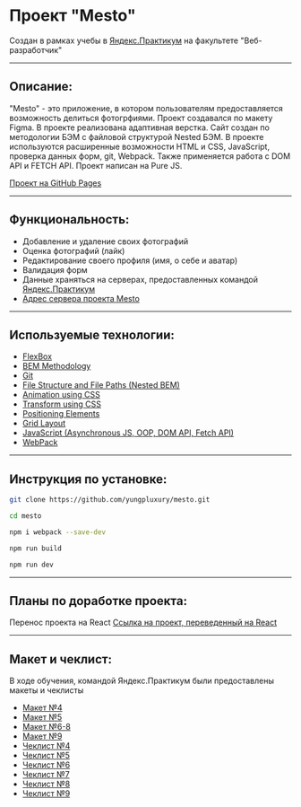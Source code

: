 # Проект "Mesto"
 Создан в рамках учебы в [Яндекс.Практикум](https://practicum.yandex.ru/) на факультете "Веб-разработчик"
 ___
## Описание:
"Mesto" - это приложение, в котором пользователям предоставляется возможность делиться фотогрфиями. Проект создавался по макету Figma. В проекте реализована адаптивная верстка. Сайт создан по методологии БЭМ с файловой структурой Nested БЭМ. В проекте используются расширенные возможности HTML и CSS, JavaScript, проверка данных форм, git, Webpack. Также применяется работа с DOM API и FETCH API. Проект написан на Pure JS.

[Проект на GitHub Pages](https://yungpluxury.github.io/mesto/)
___
## Функциональность:

- Добавление и удаление своих фотографий
- Оценка фотографий (лайк)
- Редактирование своего профиля (имя, о себе и аватар)
- Валидация форм
- Данные храняться на серверах, предоставленных командой [Яндекс.Практикум](https://practicum.yandex.ru/)
- [Адрес сервера проекта Mesto](https://mesto.nomoreparties.space.)
___
## Используемые технологии:

- [FlexBox](https://developer.mozilla.org/ru/docs/Learn/CSS/CSS_layout/Flexbox)
- [BEM Methodology](https://ru.bem.info/)
- [Git](https://git-scm.com/)
- [File Structure and File Paths (Nested BEM)](https://en.bem.info/methodology/filestructure/#nested)
- [Animation using CSS](https://developer.mozilla.org/ru/docs/Web/CSS/animation)
- [Transform using CSS](https://developer.mozilla.org/ru/docs/Web/CSS/transform)
- [Positioning Elements](https://developer.mozilla.org/ru/docs/Web/CSS/position)
- [Grid Layout](https://developer.mozilla.org/ru/docs/Web/CSS/CSS_Grid_Layout)
- [JavaScript (Asynchronous JS, OOP, DOM API, Fetch API)](https://developer.mozilla.org/ru/docs/Web/JavaScript)
- [WebPack](https://webpack.js.org/)
___
## Инструкция по установке:

```sh
git clone https://github.com/yungpluxury/mesto.git
```
```sh
cd mesto
```
```sh
npm i webpack --save-dev
```
```sh
npm run build
```
```sh
npm run dev
```
___
## Планы по доработке проекта:

Перенос проекта на React
[Ссылка на проект, переведенный на React](https://github.com/yungpluxury/mesto-react)
___
## Макет и чеклист:

В ходе обучения, командой Яндекс.Практикум были предоставлены макеты и чеклисты

- [Макет №4](https://www.figma.com/file/2cn9N9jSkmxD84oJik7xL7/JavaScript.-Sprint-4?node-id=0%3A1)
- [Макет №5](https://www.figma.com/file/bjyvbKKJN2naO0ucURl2Z0/JavaScript.-Sprint-5?node-id=0%3A1)
- [Макет №6-8](https://www.figma.com/file/kRVLKwYG3d1HGLvh7JFWRT/JavaScript.-Sprint-6?node-id=0%3A1)
- [Макет №9](https://www.figma.com/file/PSdQFRHoxXJFs2FH8IXViF/JavaScript-9-sprint?node-id=0%3A1)
- [Чеклист №4](https://code.s3.yandex.net/web-developer/checklists/new-program/checklist-4/index.html)
- [Чеклист №5](https://code.s3.yandex.net/web-developer/checklists/new-program/checklist-5/index.html)
- [Чеклист №6](https://code.s3.yandex.net/web-developer/checklists/new-program/checklist-6/index.html)
- [Чеклист №7](https://code.s3.yandex.net/web-developer/checklists/new-program/checklist-7/index.html)
- [Чеклист №8](https://code.s3.yandex.net/web-developer/checklists/new-program/checklist-8/index.html)
- [Чеклист №9](https://code.s3.yandex.net/web-developer/checklists/new-program/checklist-9/index.html)
